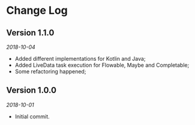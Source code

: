 Change Log
==========

## Version 1.1.0

_2018-10-04_

 * Added different implementations for Kotlin and Java;
 * Added LiveData task execution for Flowable, Maybe and Completable;
 * Some refactoring happened;
 
 
## Version 1.0.0

_2018-10-01_

* Initial commit.



